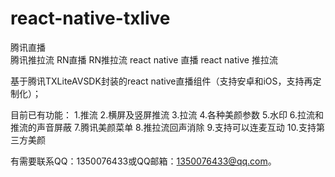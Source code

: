 # react-native-txlive

腾讯直播  
腾讯推拉流
RN直播
RN推拉流
react native 直播
react native 推拉流

基于腾讯TXLiteAVSDK封装的react native直播组件（支持安卓和iOS，支持再定制化）；

目前已有功能：
1.推流
2.横屏及竖屏推流
3.拉流
4.各种美颜参数
5.水印
6.拉流和推流的声音屏蔽
7.腾讯美颜菜单
8.推拉流回声消除
9.支持可以连麦互动
10.支持第三方美颜

有需要联系QQ：1350076433或QQ邮箱：1350076433@qq.com。
